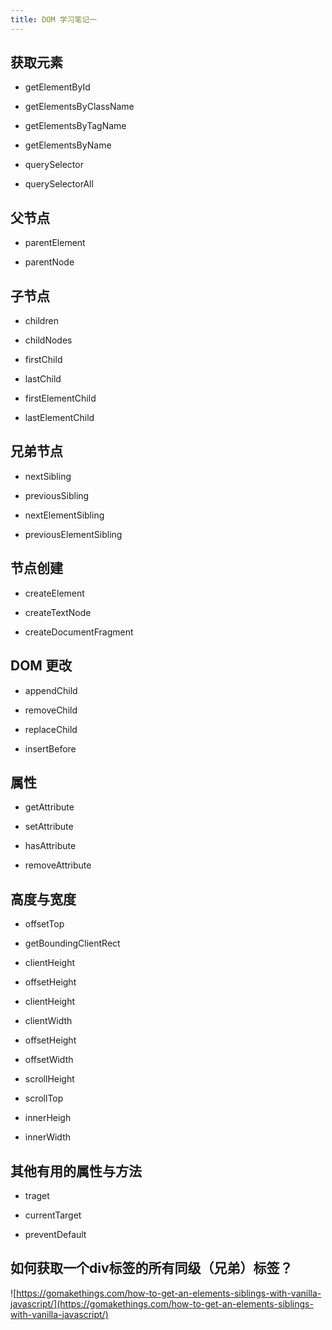 ```yaml
---
title: DOM 学习笔记一
---
```


## 获取元素

- getElementById

- getElementsByClassName

- getElementsByTagName

- getElementsByName

- querySelector

- querySelectorAll

## 父节点

- parentElement

- parentNode

## 子节点

- children

- childNodes

- firstChild

- lastChild

- firstElementChild

- lastElementChild

## 兄弟节点

- nextSibling

- previousSibling

- nextElementSibling

- previousElementSibling

## 节点创建

- createElement

- createTextNode

- createDocumentFragment

## DOM 更改

- appendChild

- removeChild

- replaceChild

- insertBefore

## 属性

- getAttribute

- setAttribute

- hasAttribute

- removeAttribute

## 高度与宽度

- offsetTop

- getBoundingClientRect

- clientHeight

- offsetHeight

- clientHeight

- clientWidth

- offsetHeight

- offsetWidth

- scrollHeight

- scrollTop

- innerHeigh

- innerWidth

## 其他有用的属性与方法

- traget 

- currentTarget

- preventDefault

## 如何获取一个div标签的所有同级（兄弟）标签？

![https://gomakethings.com/how-to-get-an-elements-siblings-with-vanilla-javascript/](https://gomakethings.com/how-to-get-an-elements-siblings-with-vanilla-javascript/)
